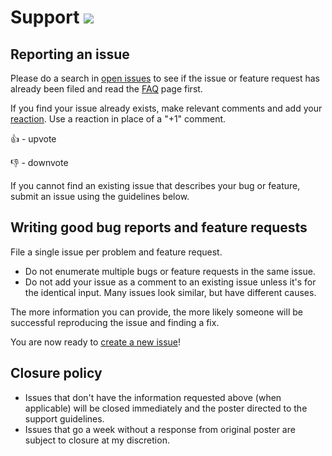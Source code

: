 # Support [![](https://isitmaintained.com/badge/resolution/bearsampp/bearsampp.svg)](https://isitmaintained.com/project/bearsampp/bearsampp)

## Reporting an issue

Please do a search in [open issues](https://github.com/bearsampp/bearsampp/issues?utf8=%E2%9C%93&q=) to see if the issue or feature request has already been filed and read the [FAQ](https://bearsampp.com/faq/) page first.

If you find your issue already exists, make relevant comments and add your [reaction](https://github.com/blog/2119-add-reactions-to-pull-requests-issues-and-comments). Use a reaction in place of a "+1" comment.

:+1: - upvote

:-1: - downvote

If you cannot find an existing issue that describes your bug or feature, submit an issue using the guidelines below.

## Writing good bug reports and feature requests

File a single issue per problem and feature request.

* Do not enumerate multiple bugs or feature requests in the same issue.
* Do not add your issue as a comment to an existing issue unless it's for the identical input. Many issues look similar, but have different causes.

The more information you can provide, the more likely someone will be successful reproducing the issue and finding a fix.

You are now ready to [create a new issue](https://github.com/bearsampp/bearsampp/issues/new/choose)!

## Closure policy

* Issues that don't have the information requested above (when applicable) will be closed immediately and the poster directed to the support guidelines.
* Issues that go a week without a response from original poster are subject to closure at my discretion.
